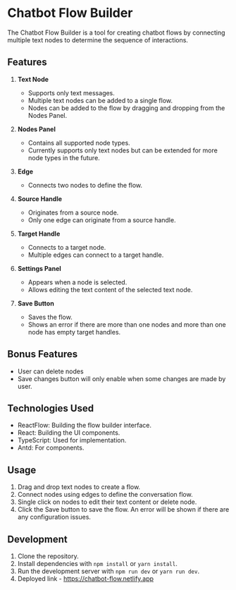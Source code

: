 
# Chatbot Flow Builder

The Chatbot Flow Builder is a tool for creating chatbot flows by connecting multiple text nodes to determine the sequence of interactions.

## Features

1. **Text Node**
   - Supports only text messages.
   - Multiple text nodes can be added to a single flow.
   - Nodes can be added to the flow by dragging and dropping from the Nodes Panel.

2. **Nodes Panel**
   - Contains all supported node types.
   - Currently supports only text nodes but can be extended for more node types in the future.

3. **Edge**
   - Connects two nodes to define the flow.

4. **Source Handle**
   - Originates from a source node.
   - Only one edge can originate from a source handle.

5. **Target Handle**
   - Connects to a target node.
   - Multiple edges can connect to a target handle.

6. **Settings Panel**
   - Appears when a node is selected.
   - Allows editing the text content of the selected text node.

7. **Save Button**
   - Saves the flow.
   - Shows an error if there are more than one nodes and more than one node has empty target handles.

## Bonus Features
- User can delete nodes
- Save changes button will only enable when some changes are made by user.

## Technologies Used

- ReactFlow: Building the flow builder interface.
- React: Building the UI components.
- TypeScript: Used for implementation.
- Antd: For components.

## Usage

1. Drag and drop text nodes to create a flow.
2. Connect nodes using edges to define the conversation flow.
3. Single click on nodes to edit their text content or delete node.
4. Click the Save button to save the flow. An error will be shown if there are any configuration issues.

## Development

1. Clone the repository.
2. Install dependencies with `npm install` or `yarn install`.
3. Run the development server with `npm run dev` or `yarn run dev`.
4. Deployed link - https://chatbot-flow.netlify.app
